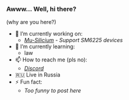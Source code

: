 ### Awww... Well, hi there?
(why are you here?)

- 🔭 I’m currently working on:
  - *[Mu-Silicium](https://github.com/Project-Silicium/Mu-Silicium) - Support SM6225 devices*
- 🌱 I’m currently learning:
  - law
- 📫 How to reach me (pls no):
  - *[Discord](https://discord.gg/Dx2QgMx7Sv)*
- 🇷🇺 Live in Russia 
- ⚡ Fun fact:
  - *Too funny to post here*
